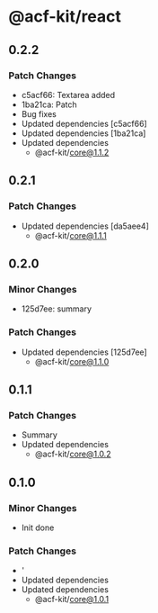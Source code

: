 # @acf-kit/react

## 0.2.2

### Patch Changes

- c5acf66: Textarea added
- 1ba21ca: Patch
- Bug fixes
- Updated dependencies [c5acf66]
- Updated dependencies [1ba21ca]
- Updated dependencies
  - @acf-kit/core@1.1.2

## 0.2.1

### Patch Changes

- Updated dependencies [da5aee4]
  - @acf-kit/core@1.1.1

## 0.2.0

### Minor Changes

- 125d7ee: summary

### Patch Changes

- Updated dependencies [125d7ee]
  - @acf-kit/core@1.1.0

## 0.1.1

### Patch Changes

- Summary
- Updated dependencies
  - @acf-kit/core@1.0.2

## 0.1.0

### Minor Changes

- Init done

### Patch Changes

- '
- Updated dependencies
- Updated dependencies
  - @acf-kit/core@1.0.1
